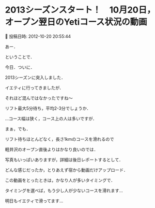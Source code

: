# 2013シーズンスタート！　10月20日，オープン翌日のYetiコース状況の動画

📅 投稿日時: 2012-10-20 20:55:44

あー．





ということで．


今日．ついに．


2013シーズンに突入しました．





イエティに行ってきましたが．


それほど混んではなかったですね～


リフト最大5分待ち，平均2-3分でしょうか．


…コース幅は狭く，コース上の人は多いですが．





まぁ，でも．


リフト待ちほとんどなく，長さ1kmのコースを滑れるので


軽井沢のオープン直後よりはかなり良いのでは．





写真もいっぱいありますが，詳細は後日レポートするとして．


どんな感じだったか，とりあえず宿から動画だけアップロード．





この動画をとったときは，かなり人が多いタイミングで．


タイミングを選べば，もう少し人が少ないコースを滑れます…











明日もイエティで滑ってます…
